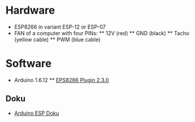 # Hardware
* ESP8266 in variant ESP-12 or ESP-07
* FAN of a computer with four PINs:
** 12V (red)
** GND (black)
** Tacho (yellow cable)
** PWM (blue cable)

# Software
* Arduino 1.6.12
** [EPS8266 Plugin 2.3.0](https://arduino-hannover.de/2015/04/08/arduino-ide-mit-dem-esp8266/)

## Doku
* [Arduino ESP Doku](http://esp8266.github.io/Arduino/versions/2.0.0/doc/reference.html#serial)

